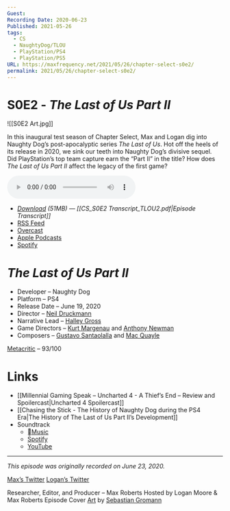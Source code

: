 ```yaml
---
Guest: 
Recording Date: 2020-06-23
Published: 2021-05-26
tags:
  - CS
  - NaughtyDog/TLOU
  - PlayStation/PS4
  - PlayStation/PS5
URL: https://maxfrequency.net/2021/05/26/chapter-select-s0e2/
permalink: 2021/05/26/chapter-select-s0e2/
---
```

# S0E2 - *The Last of Us Part II*

![[S0E2 Art.jpg]]

In this inaugural test season of Chapter Select, Max and Logan dig into Naughty Dog’s post-apocalyptic series *The Last of Us*. Hot off the heels of its release in 2020, we sink our teeth into Naughty Dog’s divisive sequel. Did PlayStation’s top team capture earn the “Part II” in the title? How does *The Last of Us Part II* affect the legacy of the first game?

<audio controls>
  <source src="https://traffic.libsyn.com/chapterselectpod/CS_S0E2_Final_v3.mp3">
</audio>

- *[Download](https://traffic.libsyn.com/chapterselectpod/CS_S0E2_Final_v3.mp3) (51MB)  — [[CS_S0E2 Transcript_TLOU2.pdf|Episode Transcript]]*
- [RSS Feed](https://chapterselectpod.libsyn.com/rss)
- [Overcast](https://overcast.fm/itunes1568777352/chapter-select)
- [Apple Podcasts](https://podcasts.apple.com/us/podcast/chapter-select/id1568777352)
- [Spotify](https://open.spotify.com/show/4f1TLZXbwtSX7uHROe9KlS)

# *The Last of Us Part II*

- Developer – Naughty Dog
- Platform – PS4
- Release Date – June 19, 2020
- Director – [Neil Druckmann](https://twitter.com/neil_druckmann?lang=en)
- Narrative Lead – [Halley Gross](https://twitter.com/grosstastic?lang=en)
- Game Directors – [Kurt Margenau](https://twitter.com/kurtmargenau) and [Anthony Newman](https://twitter.com/baddata_?lang=en)
- Composers – [Gustavo Santaolalla](https://twitter.com/santaolallaok?lang=en) and [Mac Quayle](https://twitter.com/macquayle)

[Metacritic](https://www.metacritic.com/game/playstation-4/the-last-of-us-part-ii) – 93/100
# Links

- [[Millennial Gaming Speak – Uncharted 4 - A Thief’s End – Review and Spoilercast|Uncharted 4 Spoilercast]]
- [[Chasing the Stick - The History of Naughty Dog during the PS4 Era|The History of The Last of Us Part II’s Development]]
- Soundtrack
	- [Music](https://music.apple.com/us/album/the-last-of-us-part-ii-original-soundtrack/1517883607)
	- [Spotify](https://open.spotify.com/album/0tNUmClLcWptIcnoCXpPUC)
	- [YouTube](https://www.youtube.com/playlist?list=OLAK5uy_nhz-Usf2TimQpx1_4olzmp4V5xRWFl-2Q)

---
*This episode was originally recorded on June 23, 2020.*

[Max’s Twitter](https://www.twitter.com/maxroberts143)
[Logan’s Twitter](https://www.twitter.com/mooreman12)

Researcher, Editor, and Producer – Max Roberts
Hosted by Logan Moore & Max Roberts
Episode Cover [Art](https://www.artstation.com/artwork/bKaA6g) by [Sebastian Gromann](https://www.artstation.com/sebastiangromann)